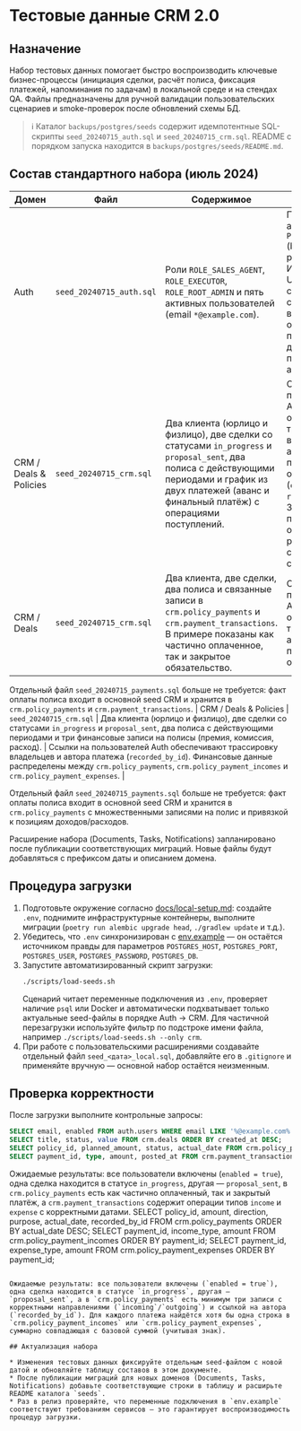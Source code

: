 # Тестовые данные CRM 2.0

## Назначение

Набор тестовых данных помогает быстро воспроизводить ключевые бизнес-процессы (инициация сделки, расчёт полиса, фиксация платежей, напоминания по задачам) в локальной среде и на стендах QA. Файлы предназначены для ручной валидации пользовательских сценариев и smoke-проверок после обновлений схемы БД.

> ℹ️ Каталог `backups/postgres/seeds` содержит идемпотентные SQL-скрипты `seed_20240715_auth.sql` и `seed_20240715_crm.sql`. README с порядком запуска находится в `backups/postgres/seeds/README.md`.

## Состав стандартного набора (июль 2024)

| Домен | Файл | Содержимое | Примечания |
| --- | --- | --- | --- |
| Auth | `seed_20240715_auth.sql` | Роли `ROLE_SALES_AGENT`, `ROLE_EXECUTOR`, `ROLE_ROOT_ADMIN` и пять активных пользователей (email `*@example.com`). | Пароль всех аккаунтов — `Passw0rd!` (bcrypt, 12 раундов). Используются UUID, согласованные с CRM. TODO: выделить отдельного пользователя для проверки прав главного админа. |
| CRM / Deals & Policies | `seed_20240715_crm.sql` | Два клиента (юрлицо и физлицо), две сделки со статусами `in_progress` и `proposal_sent`, два полиса с действующими периодами и график из двух платежей (аванс и финальный платёж) с операциями поступлений. | Ссылки на пользователей Auth обеспечивают трассировку владельцев, авторов платежей и операций (`created_by_id`, `recorded_by_id`). Значения премий отражают реальные суммы сценариев. |
| CRM / Deals | `seed_20240715_crm.sql` | Два клиента, две сделки, два полиса и связанные записи в `crm.policy_payments` и `crm.payment_transactions`. В примере показаны как частично оплаченное, так и закрытое обязательство. | Ссылки на пользователей Auth обеспечивают трассировку авторов платежей и операций. |

Отдельный файл `seed_20240715_payments.sql` больше не требуется: факт оплаты полиса входит в основной seed CRM и хранится в `crm.policy_payments` и `crm.payment_transactions`.
| CRM / Deals & Policies | `seed_20240715_crm.sql` | Два клиента (юрлицо и физлицо), две сделки со статусами `in_progress` и `proposal_sent`, два полиса с действующими периодами и три финансовые записи на полисы (премия, комиссия, расход). | Ссылки на пользователей Auth обеспечивают трассировку владельцев и автора платежа (`recorded_by_id`). Финансовые данные распределены между `crm.policy_payments`, `crm.policy_payment_incomes` и `crm.policy_payment_expenses`. |

Отдельный файл `seed_20240715_payments.sql` больше не требуется: факт оплаты полиса входит в основной seed CRM и хранится в `crm.policy_payments` с множественными записями на полис и привязкой к позициям доходов/расходов.

Расширение набора (Documents, Tasks, Notifications) запланировано после публикации соответствующих миграций. Новые файлы будут добавляться с префиксом даты и описанием домена.

## Процедура загрузки

1. Подготовьте окружение согласно [docs/local-setup.md](local-setup.md): создайте `.env`, поднимите инфраструктурные контейнеры, выполните миграции (`poetry run alembic upgrade head`, `./gradlew update` и т.д.).
2. Убедитесь, что `.env` синхронизирован с [env.example](../env.example) — он остаётся источником правды для параметров `POSTGRES_HOST`, `POSTGRES_PORT`, `POSTGRES_USER`, `POSTGRES_PASSWORD`, `POSTGRES_DB`.
3. Запустите автоматизированный скрипт загрузки:
   ```bash
   ./scripts/load-seeds.sh
   ```
   Сценарий читает переменные подключения из `.env`, проверяет наличие `psql` или Docker и автоматически подхватывает только актуальные seed-файлы в порядке Auth → CRM. Для частичной перезагрузки используйте фильтр по подстроке имени файла, например `./scripts/load-seeds.sh --only crm`.
4. При работе с пользовательскими расширениями создавайте отдельный файл `seed_<дата>_local.sql`, добавляйте его в `.gitignore` и применяйте вручную — основной набор остаётся неизменным.

## Проверка корректности

После загрузки выполните контрольные запросы:

```sql
SELECT email, enabled FROM auth.users WHERE email LIKE '%@example.com%' ORDER BY email;
SELECT title, status, value FROM crm.deals ORDER BY created_at DESC;
SELECT policy_id, planned_amount, status, actual_date FROM crm.policy_payments ORDER BY sequence;
SELECT payment_id, type, amount, posted_at FROM crm.payment_transactions ORDER BY posted_at DESC;
```

Ожидаемые результаты: все пользователи включены (`enabled = true`), одна сделка находится в статусе `in_progress`, другая — `proposal_sent`, в `crm.policy_payments` есть как частично оплаченный, так и закрытый платёж, а `crm.payment_transactions` содержит операции типов `income` и `expense` с корректными датами.
SELECT policy_id, amount, direction, purpose, actual_date, recorded_by_id FROM crm.policy_payments ORDER BY actual_date DESC;
SELECT payment_id, income_type, amount FROM crm.policy_payment_incomes ORDER BY payment_id;
SELECT payment_id, expense_type, amount FROM crm.policy_payment_expenses ORDER BY payment_id;
```

Ожидаемые результаты: все пользователи включены (`enabled = true`), одна сделка находится в статусе `in_progress`, другая — `proposal_sent`, а в `crm.policy_payments` есть минимум три записи с корректными направлениями (`incoming`/`outgoing`) и ссылкой на автора (`recorded_by_id`). Для каждого платежа найдётся хотя бы одна строка в `crm.policy_payment_incomes` или `crm.policy_payment_expenses`, суммарно совпадающая с базовой суммой (учитывая знак).

## Актуализация набора

* Изменения тестовых данных фиксируйте отдельным seed-файлом с новой датой и обновляйте таблицу составов в этом документе.
* После публикации миграций для новых доменов (Documents, Tasks, Notifications) добавьте соответствующие строки в таблицу и расширьте README каталога `seeds`.
* Раз в релиз проверяйте, что переменные подключения в `env.example` соответствуют требованиям сервисов — это гарантирует воспроизводимость процедур загрузки.

